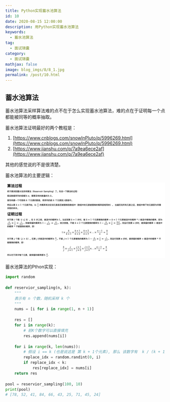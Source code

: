 ```yaml
---
title: Python实现蓄水池算法
id: 10
date: 2020-08-15 12:00:00
description: 用Python实现蓄水池算法
keywords: 
  - 蓄水池算法
tag: 
  - 面试锦囊
category: 
  - 面试锦囊
mathjax: false
image: blog_imgs/8/8_1.jpg
permalink: /post/10.html
---
```


## 蓄水池算法

蓄水池算法采样算法难的点不在于怎么实现蓄水池算法，难的点在于证明每一个点都能被同等的概率抽取。


蓄水池算法证明最好的两个教程是：

1. [https://www.cnblogs.com/snowInPluto/p/5996269.html](https://www.cnblogs.com/snowInPluto/p/5996269.html)
1. [https://www.jianshu.com/p/7a9ea6ece2af](https://www.jianshu.com/p/7a9ea6ece2af)

其他的感觉说的不是很清楚。


蓄水池算法的主要逻辑：

![image.png](/blog_imgs/10/10_1.png)


蓄水池算法的Pthon实现：
```python
import random

def reservior_sampling(n, k):
    """
    表示有 n 个数，随机采样 k 个
    """
    nums = [i for i in range(1, n + 1)]

    res = []
    for i in range(k):
        # 前K个数字可以直接填充
        res.append(nums[i])
    
    for i in range(k, len(nums)):
        # 假设 i == k (也是说这是 第 k + 1个元素), 那么 该数字有  k / (k + 1) 的概率被选中去去换
        replace_idx = random.randint(0, i)
        if replace_idx < k:
            res[replace_idx] = nums[i]
    return res

pool = reservior_sampling(100, 10)
print(pool)
# [78, 52, 41, 84, 66, 43, 25, 71, 45, 24]
```


